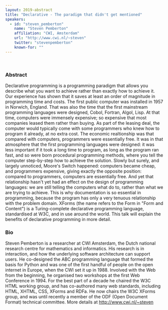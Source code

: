 ```yaml
---
layout: 2019-abstract
title: "Declarative - The paradigm that didn't get mentioned"
speakers:
  - id: "steven_pemberton"
    name: "Steven Pemberton"
    affiliation: "CWI, Amsterdam"
    url: "http://www.cwi.nl/~steven"
    twitter: "stevenpemberton"
    known-for: ""
---
```


<br/>

### Abstract

Declarative programming is a programming paradigm that allows you describe what you want to achieve rather than exactly how to achieve it. Our experience has shown that it saves at least an order of magnitude in programming time and costs. The first public computer was installed in 1957 in Norwich, England. That was also the time that the first mainstream programming languages were designed, Cobol, Fortran, Algol, Lisp. At that time, computers were immensely expensive; so expensive that most companies leased them rather than buying. As part of the leasing deal, the computer would typically come with some programmers who knew how to program it already, at no extra cost. The economic realtionship was that compared with computers, programmers were essentially free.  It was in that atmosphere that the first programming languages were designed: it was less important if it took a long time to program, as long as the program ran fast, and so were born procedural programming methods, where you tell the computer step-by-step how to achieve the solution. Slowly but surely, and largely unnoticed, Moore's Switch happened: computers became cheap, and programmers expensive, giving exactly the opposite position: compared to programmers, computers are essentially free. And yet that relationship hasn't yet had an effect on the design of programming languages: we are still telling the computers what do to, rather than what we are trying to achieve. This is why documentation is so essential in programming, because the program has only a very tenuous relationship with the problem domain. XForms (the name refers to the Form in "Form and Content") is a Turing-complete declarative programming language, standardised at W3C, and in use around the world. This talk will explain the benefits of declarative programming in more detail.

### Bio

Steven Pemberton is a researcher at CWI Amsterdam, the Dutch national research centre for mathematics and informatics. His research is in interaction, and how the underlying software architecture can support users. He co-designed the ABC programming language that formed the basis for Python and was one of the first handful of people on the open internet in Europe, when the CWI set it up in 1988. Involved with the Web from the beginning, he organised two workshops at the first Web Conference in 1994. For the best part of a decade he chaired the W3C HTML working group, and has co-authored many web standards, including HTML, XHTML, CSS, XForms and RDFa. He now chairs the W3C XForms group, and was until recently a member of the ODF (Open Document Format) technical committee. More details at http://www.cwi.nl/~steven

